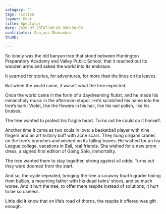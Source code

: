 ```yaml
---
category: ''
tags: Fiction
layout: Post
title: Spectator
date: 2020-07-28T07:00:00.000+00:00
contributor: Sanjana Dhamankar
thumb: ''

---
```

So lonely was the old banyan tree that stood between Huntington Preparatory Academy and Valley Public School, that it reached out its wooden arms and asked the world into its embrace.

It yearned for stories, for adventures, for more than the lines on its leaves.

But when the world came, it wasn’t what the tree expected.

Once the world came in the form of a daydreaming flutist, and he made his melancholy music in the afternoon stupor. He’d scratched his name into the tree’s bark: Violet, like the flowers in his hair, like his nail polish, like his bruises.

The tree wanted to protect his fragile heart. Turns out he could do it himself.

Another time it came as two souls in love: a basketball player with nine fingers and an art history buff with acne scars. They hung origami cranes on the tree’s branches and wished on its falling leaves. He wished for an Ivy League college, vacations in Bali, real friends. She wished for a new prom dress, a signed first edition of Going Solo, immortality.

The tree wanted them to stay together, strong against all odds. Turns out they were doomed from the start.

And so, the cycle repeated, bringing the tree a scrawny fourth grader hiding from bullies, a mourning father with his dead twins’ shoes, and so much worse. And it hurt the tree, to offer mere respite instead of solutions; it hurt to be so useless.

Little did it know that on life’s road of thorns, the respite it offered was gift enough.